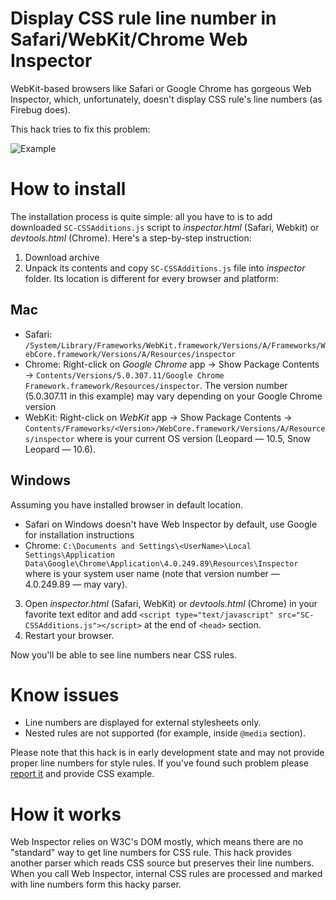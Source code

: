 Display CSS rule line number in Safari/WebKit/Chrome Web Inspector
==================================================================

WebKit-based browsers like Safari or Google Chrome has gorgeous Web Inspector, which, unfortunately, doesn't display CSS rule's line numbers (as Firebug does).

This hack tries to fix this problem:

![Example](http://img638.yfrog.com/img638/715/q0b.png)

How to install
==============

The installation process is quite simple: all you have to is to add downloaded `SC-CSSAdditions.js` script to *inspector.html* (Safari, Webkit) or *devtools.html* (Chrome). Here's a step-by-step instruction:

1. Download archive
2. Unpack its contents and copy `SC-CSSAdditions.js` file into *inspector* folder. Its location is different for every browser and platform:

Mac
---
* Safari: `/System/Library/Frameworks/WebKit.framework/Versions/A/Frameworks/WebCore.framework/Versions/A/Resources/inspector`
* Chrome: Right-click on _Google Chrome_ app → Show Package Contents → `Contents/Versions/5.0.307.11/Google Chrome Framework.framework/Resources/inspector`. The version number (5.0.307.11 in this example) may vary depending on your Google Chrome version
* WebKit: Right-click on _WebKit_ app → Show Package Contents → `Contents/Frameworks/<Version>/WebCore.framework/Versions/A/Resources/inspector` where <Version> is your current OS version (Leopard — 10.5, Snow Leopard — 10.6).
	
Windows
-------
Assuming you have installed browser in default location.

* Safari on Windows doesn't have Web Inspector by default, use Google for installation instructions
* Chrome: `C:\Documents and Settings\<UserName>\Local Settings\Application Data\Google\Chrome\Application\4.0.249.89\Resources\Inspector` where <UserName> is your system user name (note that version number — 4.0.249.89 — may vary).
	
3. Open _inspector.html_ (Safari, WebKit) or _devtools.html_ (Chrome) in your favorite text editor and add `<script type="text/javascript" src="SC-CSSAdditions.js"></script>` at the end of `<head>` section.
4. Restart your browser.

Now you'll be able to see line numbers near CSS rules.

Know issues
===========
* Line numbers are displayed for external stylesheets only.
* Nested rules are not supported (for example, inside `@media` section).

Please note that this hack is in early development state and may not provide proper line numbers for style rules. If you've found such problem please [report it](http://github.com/sergeche/webkit-css/issues) and provide CSS example.

How it works
============
Web Inspector relies on W3C's DOM mostly, which means there are no "standard" way to get line numbers for CSS rule. This hack provides another parser which reads CSS source but preserves their line numbers. When you call Web Inspector, internal CSS rules are processed and marked with line numbers form this hacky parser.
